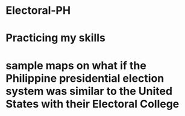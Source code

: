 # Electoral-PH

# Practicing my skills
# sample maps on what if the Philippine presidential election system was similar to the United States with their Electoral College
